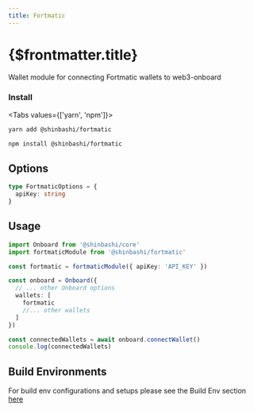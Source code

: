 ```yaml
---
title: Fortmatic
---
```


# {$frontmatter.title}

Wallet module for connecting Fortmatic wallets to web3-onboard

### Install

<Tabs values={['yarn', 'npm']}>
<TabPanel value="yarn">

```sh copy
yarn add @shinbashi/fortmatic
```

  </TabPanel>
  <TabPanel value="npm">

```sh copy
npm install @shinbashi/fortmatic
```

  </TabPanel>
</Tabs>

## Options

```typescript
type FortmaticOptions = {
  apiKey: string
}
```

## Usage

```typescript
import Onboard from '@shinbashi/core'
import fortmaticModule from '@shinbashi/fortmatic'

const fortmatic = fortmaticModule({ apiKey: 'API_KEY' })

const onboard = Onboard({
  // ... other Onboard options
  wallets: [
    fortmatic
    //... other wallets
  ]
})

const connectedWallets = await onboard.connectWallet()
console.log(connectedWallets)
```

## Build Environments

For build env configurations and setups please see the Build Env section [here](/docs/modules/core#build-environments)
